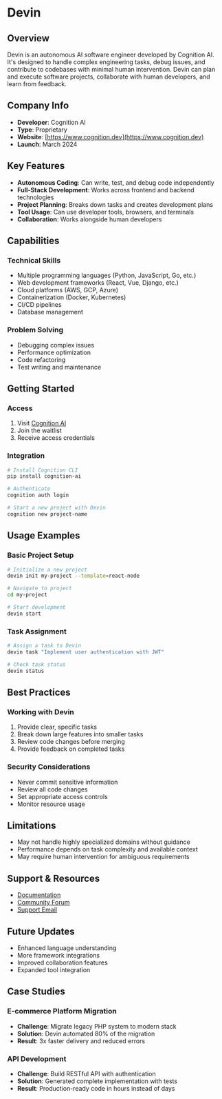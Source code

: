 # Devin

## Overview
Devin is an autonomous AI software engineer developed by Cognition AI. It's designed to handle complex engineering tasks, debug issues, and contribute to codebases with minimal human intervention. Devin can plan and execute software projects, collaborate with human developers, and learn from feedback.

## Company Info
- **Developer**: Cognition AI
- **Type**: Proprietary
- **Website**: [https://www.cognition.dev](https://www.cognition.dev)
- **Launch**: March 2024

## Key Features
- **Autonomous Coding**: Can write, test, and debug code independently
- **Full-Stack Development**: Works across frontend and backend technologies
- **Project Planning**: Breaks down tasks and creates development plans
- **Tool Usage**: Can use developer tools, browsers, and terminals
- **Collaboration**: Works alongside human developers

## Capabilities

### Technical Skills
- Multiple programming languages (Python, JavaScript, Go, etc.)
- Web development frameworks (React, Vue, Django, etc.)
- Cloud platforms (AWS, GCP, Azure)
- Containerization (Docker, Kubernetes)
- CI/CD pipelines
- Database management

### Problem Solving
- Debugging complex issues
- Performance optimization
- Code refactoring
- Test writing and maintenance

## Getting Started

### Access
1. Visit [Cognition AI](https://www.cognition.dev)
2. Join the waitlist
3. Receive access credentials

### Integration
```bash
# Install Cognition CLI
pip install cognition-ai

# Authenticate
cognition auth login

# Start a new project with Devin
cognition new project-name
```

## Usage Examples

### Basic Project Setup
```bash
# Initialize a new project
devin init my-project --template=react-node

# Navigate to project
cd my-project

# Start development
devin start
```

### Task Assignment
```bash
# Assign a task to Devin
devin task "Implement user authentication with JWT"

# Check task status
devin status
```

## Best Practices

### Working with Devin
1. Provide clear, specific tasks
2. Break down large features into smaller tasks
3. Review code changes before merging
4. Provide feedback on completed tasks

### Security Considerations
- Never commit sensitive information
- Review all code changes
- Set appropriate access controls
- Monitor resource usage

## Limitations
- May not handle highly specialized domains without guidance
- Performance depends on task complexity and available context
- May require human intervention for ambiguous requirements

## Support & Resources
- [Documentation](https://docs.cognition.dev)
- [Community Forum](https://community.cognition.dev)
- [Support Email](mailto:support@cognition.dev)

## Future Updates
- Enhanced language understanding
- More framework integrations
- Improved collaboration features
- Expanded tool integration

## Case Studies
### E-commerce Platform Migration
- **Challenge**: Migrate legacy PHP system to modern stack
- **Solution**: Devin automated 80% of the migration
- **Result**: 3x faster delivery and reduced errors

### API Development
- **Challenge**: Build RESTful API with authentication
- **Solution**: Generated complete implementation with tests
- **Result**: Production-ready code in hours instead of days
